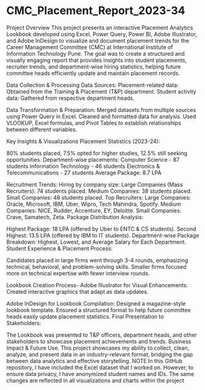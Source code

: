 # CMC_Placement_Report_2023-34
Project Overview
This project presents an interactive Placement Analytics Lookbook developed using Excel, Power Query, Power BI, Adobe Illustrator, and Adobe InDesign to visualize and document placement trends for the Career Management Committee (CMC) at International Institute of Information Technology Pune. The goal was to create a structured and visually engaging report that provides insights into student placements, recruiter trends, and department-wise hiring statistics, helping future committee heads efficiently update and maintain placement records.

Data Collection & Processing
Data Sources:
Placement-related data: Obtained from the Training & Placement (T&P) department.
Student activity data: Gathered from respective department heads.

Data Transformation & Preparation:
Merged datasets from multiple sources using Power Query in Excel.
Cleaned and formatted data for analysis.
Used VLOOKUP, Excel formulas, and Pivot Tables to establish relationships between different variables.

Key Insights & Visualizations
Placement Statistics (2023-24):

80% students placed, 7.5% opted for higher studies, 12.5% still seeking opportunities.
Department-wise placements:
Computer Science - 87 students
Information Technology - 46 students
Electronics & Telecommunications - 27 students
Average Package: 8.7 LPA

Recruitment Trends:
Hiring by company size:
Large Companies (Mass Recruiters): 74 students placed.
Medium Companies: 38 students placed.
Small Companies: 48 students placed.
Top Recruiters:
Large Companies: Oracle, Microsoft, IBM, Uber, Wipro, Tech Mahindra, Spotify.
Medium Companies: NICE, Rudder, Accenture, EY, Deloitte.
Small Companies: Crave, Samatech, Zeta.
Package Distribution Analysis:

Highest Package: 18 LPA (offered by Uber to ENTC & CS students).
Second Highest: 13.5 LPA (offered by IBM to IT students).
Department-wise Package Breakdown:
Highest, Lowest, and Average Salary for Each Department.
Student Experience & Placement Process:

Candidates placed in large firms went through 3-4 rounds, emphasizing technical, behavioral, and problem-solving skills.
Smaller firms focused more on technical expertise with fewer interview rounds.


Lookbook Creation Process-
Adobe Illustrator for Visual Enhancements:
Created interactive graphics that adapt as data updates.

Adobe InDesign for Lookbook Compilation:
Designed a magazine-style lookbook template.
Ensured a structured format to help future committee heads easily update placement statistics.
Final Presentation to Stakeholders:

The Lookbook was presented to T&P officers, department heads, and other stakeholders to showcase placement achievements and trends.
Business Impact & Future Use.
This project showcases my ability to collect, clean, analyze, and present data in an industry-relevant format, bridging the gap between data analytics and effective storytelling.
NOTE
In this GitHub repository, I have included the Excel dataset that I worked on. However, to ensure data privacy, I have anonymized student names and IDs. The same changes are reflected in all visualizations and charts within the project
